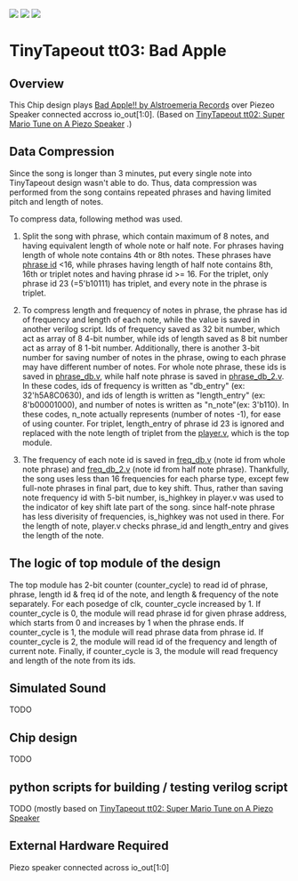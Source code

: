 ![](../../workflows/gds/badge.svg) ![](../../workflows/docs/badge.svg) ![](../../workflows/test/badge.svg)

# TinyTapeout tt03: Bad Apple #

## Overview ##
This Chip design plays [Bad Apple!! by Alstroemeria Records](https://www.youtube.com/watch?v=FtutLA63Cp8) over Piezeo Speaker connected accross io_out[1:0]. (Based on [TinyTapeout tt02: Super Mario Tune on A Piezo Speaker](https://meriac.github.io/tt02-play-tune/) .)

## Data Compression ##
Since the song is longer than 3 minutes, put every single note into TinyTapeout design wasn't able to do.
Thus, data compression was performed from the song contains repeated phrases and having limited pitch and length of notes.

To compress data, following method was used.

1. Split the song with phrase, which contain maximum of 8 notes, and having equivalent length of whole note or half note. For phrases having length of whole note contains 4th or 8th notes. These phrases have [phrase id](https://github.com/shadow1229/tt03-bad-apple/blob/main/src/phrase_id_db.v) <16, while phrases having length of half note contains 8th, 16th or triplet notes and having phrase id >= 16. For the triplet, only phrase id 23 (=5'b10111) has triplet, and every note in the phrase is triplet.

2. To compress length and frequency of notes in phrase, the phrase has id of frequency and length of each note, while the value is saved in another verilog script. Ids of frequency saved as 32 bit number, which act as array of 8 4-bit number, while ids of length saved as 8 bit number act as array of 8 1-bit number. Additionally, there is another 3-bit number for saving number of notes in the phrase, owing to each phrase may have different number of notes. For whole note phrase, these ids is saved in [phrase_db.v](https://github.com/shadow1229/tt03-bad-apple/blob/main/src/phrase_db.v), while half note phrase is saved in [phrase_db_2.v](https://github.com/shadow1229/tt03-bad-apple/blob/main/src/phrase_db_2.v). In these codes, ids of frequency is written as "db_entry" (ex: 32'h5A8C0630), and ids of length is written as "length_entry" (ex: 8'b00001000), and number of notes is written as "n_note"(ex: 3'b110). In these codes, n_note actually represents (number of notes -1), for ease of using counter. For triplet, length_entry of phrase id 23 is ignored and replaced with the note length of triplet from the [player.v](https://github.com/shadow1229/tt03-bad-apple/blob/main/src/player.v), which is the top module.

3. The frequency of each note id is saved in [freq_db.v](https://github.com/shadow1229/tt03-bad-apple/blob/main/src/freq_db.v) (note id from whole note phrase) and [freq_db_2.v](https://github.com/shadow1229/tt03-bad-apple/blob/main/src/freq_db_2.v) (note id from half note phrase). Thankfully, the song uses less than 16 frequencies for each pharse type, except few full-note phrases in final part, due to key shift. Thus, rather than saving note frequency id with 5-bit number, is_highkey in player.v was used to the indicator of key shift late part of the song. since half-note phrase has less diverisity of frequencies, is_highkey was not used in there. For the length of note, player.v checks phrase_id and length_entry and gives the length of the note. 

## The logic of top module of the design ##
The top module has 2-bit counter (counter_cycle) to read id of phrase, phrase, length id & freq id of the note, and length & frequency of the note separately.
For each posedge of clk, counter_cycle increased by 1.
If counter_cycle is 0, the module will read phrase id for given phrase address, which starts from 0 and increases by 1 when the phrase ends.
If counter_cycle is 1, the module will read phrase data from phrase id.
If counter_cycle is 2, the module will read id of the frequency and length of current note.
Finally, if counter_cycle is 3, the module will read frequency and length of the note from its ids. 


## Simulated Sound ##
TODO

## Chip design ##
TODO

## python scripts for building / testing verilog script ##
TODO (mostly based on [TinyTapeout tt02: Super Mario Tune on A Piezo Speaker](https://meriac.github.io/tt02-play-tune/)

## External Hardware Required ##
Piezo speaker connected across io_out[1:0]